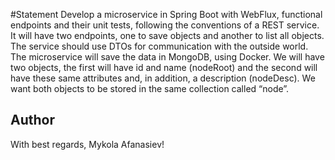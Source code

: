 #Statement
Develop a microservice in Spring Boot with WebFlux, functional endpoints and their unit tests, following
the conventions of a REST service.
It will have two endpoints, one to save objects and another to list all objects. The service should use
DTOs for communication with the outside world.
The microservice will save the data in MongoDB, using Docker. We will have two objects, the first will
have id and name (nodeRoot) and the second will have these same attributes and, in addition, a
description (nodeDesc). We want both objects to be stored in the same collection called “node”.

## Author
With best regards, Mykola Afanasiev!
